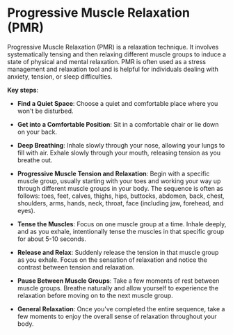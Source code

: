 # Progressive Muscle Relaxation (PMR)

Progressive Muscle Relaxation (PMR) is a relaxation technique. It involves systematically tensing and then relaxing different muscle groups to induce a state of physical and mental relaxation. PMR is often used as a stress management and relaxation tool and is helpful for individuals dealing with anxiety, tension, or sleep difficulties.

**Key steps**:

* **Find a Quiet Space**: Choose a quiet and comfortable place where you won't be disturbed.

* **Get into a Comfortable Position**: Sit in a comfortable chair or lie down on your back. 
  
* **Deep Breathing**: Inhale slowly through your nose, allowing your lungs to fill with air. Exhale slowly through your mouth, releasing tension as you breathe out.

* **Progressive Muscle Tension and Relaxation**: Begin with a specific muscle group, usually starting with your toes and working your way up through different muscle groups in your body. The sequence is often as follows: toes, feet, calves, thighs, hips, buttocks, abdomen, back, chest, shoulders, arms, hands, neck, throat, face (including jaw, forehead, and eyes).

* **Tense the Muscles**: Focus on one muscle group at a time. Inhale deeply, and as you exhale, intentionally tense the muscles in that specific group for about 5-10 seconds.

* **Release and Relax**: Suddenly release the tension in that muscle group as you exhale. Focus on the sensation of relaxation and notice the contrast between tension and relaxation.

* **Pause Between Muscle Groups**: Take a few moments of rest between muscle groups. Breathe naturally and allow yourself to experience the relaxation before moving on to the next muscle group.

* **General Relaxation**: Once you've completed the entire sequence, take a few moments to enjoy the overall sense of relaxation throughout your body.
